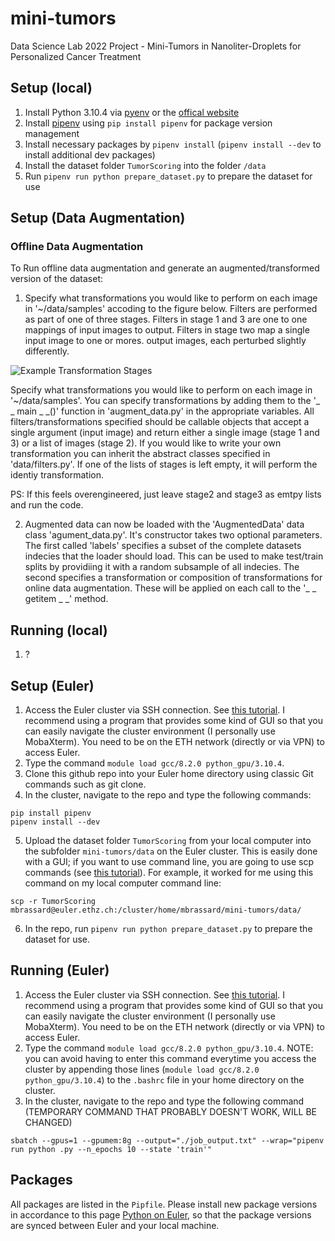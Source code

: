 # mini-tumors
Data Science Lab 2022 Project - Mini-Tumors in Nanoliter-Droplets for Personalized Cancer Treatment

## Setup (local)
1. Install Python 3.10.4 via [pyenv](https://github.com/pyenv/pyenv) or the [offical website](https://www.python.org/downloads/)
2. Install [pipenv](https://github.com/pypa/pipenv) using `pip install pipenv` for package version management
3. Install necessary packages by `pipenv install` (`pipenv install --dev` to install additional dev packages)
4. Install the dataset folder `TumorScoring` into the folder `/data`
5. Run `pipenv run python prepare_dataset.py` to prepare the dataset for use

## Setup (Data Augmentation)
### Offline Data Augmentation
To Run offline data augmentation and generate an augmented/transformed version of the dataset:

1. Specify what transformations you would like to perform on each image in '~/data/samples' accoding to the figure below. Filters are performed as part of one of three stages. Filters in stage 1 and 3 are one to one mappings of input images to output. Filters in stage two map a single input image to one or mores. output images, each perturbed slightly differently.

![Example Transformation Stages](https://i.imgur.com/JXZXueG.png)

Specify what transformations you would like to perform on each image in '~/data/samples'. You can specify transformations by adding them to the '_ _ main _ _()' function in 'augment_data.py' in the appropriate variables. All filters/transformations
specified should be callable objects that accept a single argument (input image) and return either a single image (stage 1 and 3) or a list of images (stage 2). If you would like to write your own transformation you can inherit the abstract classes specified in 'data/filters.py'. If one of the lists of stages is left empty, it will perform the identiy transformation.

PS: If this feels overengineered, just leave stage2 and stage3 as emtpy lists and run the code.

2. Augmented data can now be loaded with the 'AugmentedData' data class 'agument_data.py'. It's constructor takes two optional parameters. The first called 'labels' specifies a subset of the complete datasets indecies that the loader should load. This can be used to make test/train splits by providiing it with a random subsample of all indecies. The second specifies a transformation or composition of transformations for online data augmentation. These will be applied on each call to the '_ _ getitem _ _' method. 


## Running (local)
1. ?

## Setup (Euler)
1. Access the Euler cluster via SSH connection. See [this tutorial](https://scicomp.ethz.ch/wiki/Accessing_the_clusters). I recommend using a program that provides some kind of GUI so that you can easily navigate the cluster environment (I personally use MobaXterm). You need to be on the ETH network (directly or via VPN) to access Euler.
2. Type the command `module load gcc/8.2.0 python_gpu/3.10.4`.
3. Clone this github repo into your Euler home directory using classic Git commands such as git clone.
4. In the cluster, navigate to the repo and type the following commands:
```
pip install pipenv
pipenv install --dev
```
5. Upload the dataset folder `TumorScoring` from your local computer into the subfolder `mini-tumors/data` on the Euler cluster. This is easily done with a GUI; if you want to use command line, you are going to use scp commands (see [this tutorial](https://scicomp.ethz.ch/wiki/Storage_and_data_transfer)). For example, it worked for me using this command on my local computer command line: 
```
scp -r TumorScoring mbrassard@euler.ethz.ch:/cluster/home/mbrassard/mini-tumors/data/
```
6. In the repo, run `pipenv run python prepare_dataset.py` to prepare the dataset for use.

## Running (Euler)
1. Access the Euler cluster via SSH connection. See [this tutorial](https://scicomp.ethz.ch/wiki/Accessing_the_clusters). I recommend using a program that provides some kind of GUI so that you can easily navigate the cluster environment (I personally use MobaXterm). You need to be on the ETH network (directly or via VPN) to access Euler.
2. Type the command `module load gcc/8.2.0 python_gpu/3.10.4`. NOTE: you can avoid having to enter this command everytime you access the cluster by appending those lines (`module load gcc/8.2.0 python_gpu/3.10.4`) to the `.bashrc` file in your home directory on the cluster.
3. In the cluster, navigate to the repo and type the following command (TEMPORARY COMMAND THAT PROBABLY DOESN'T WORK, WILL BE CHANGED)
```
sbatch --gpus=1 --gpumem:8g --output="./job_output.txt" --wrap="pipenv run python .py --n_epochs 10 --state 'train'"
```

## Packages
All packages are listed in the `Pipfile`. Please install new package versions in accordance to this page [Python on Euler](https://scicomp.ethz.ch/wiki/Python_on_Euler), so that the package versions are synced between Euler and your local machine.
